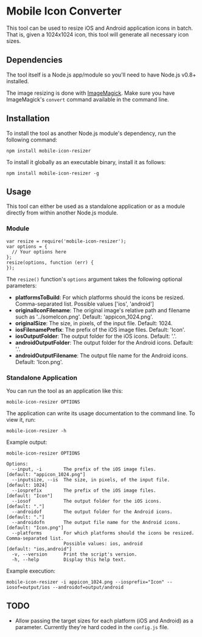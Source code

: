 # Mobile Icon Converter

This tool can be used to resize iOS and Android application icons in batch. That is, given a 1024x1024 icon, this tool will generate all necessary icon sizes.

## Dependencies

The tool itself is a Node.js app/module so you'll need to have Node.js v0.8+ installed.

The image resizing is done with [ImageMagick](http://www.imagemagick.org/). Make sure you have ImageMagick's `convert` command available in the command line.

## Installation

To install the tool as another Node.js module's dependency, run the following command:

    npm install mobile-icon-resizer

To install it globally as an executable binary, install it as follows:

    npm install mobile-icon-resizer -g

## Usage

This tool can either be used as a standalone application or as a module directly from within another Node.js module.

### Module

    var resize = require('mobile-icon-resizer');
    var options = {
      // Your options here
    };
    resize(options, function (err) {
    });

The `resize()` function's `options` argument takes the following optional parameters:

* **platformsToBuild**: For which platforms should the icons be resized. Comma-separated list. Possible values ['ios', 'android']
* **originalIconFilename**: The original image's relative path and filename such as '../someIcon.png'. Default: 'appicon_1024.png'.
* **originalSize**: The size, in pixels, of the input file. Default: 1024.
* **iosFilenamePrefix**: The prefix of the iOS image files. Default: 'Icon'.
* **iosOutputFolder**: The output folder for the iOS icons. Default: '.'.
* **androidOutputFolder**: The output folder for the Android icons. Default: '.'.
* **androidOutputFilename**: The output file name for the Android icons. Default: 'Icon.png'.

### Standalone Application

You can run the tool as an application like this:

    mobile-icon-resizer OPTIONS

The application can write its usage documentation to the command line. To view it, run:

    mobile-icon-resizer -h

Example output:

    mobile-icon-resizer OPTIONS

    Options:
      --input, -i        The prefix of the iOS image files.                [default: "appicon_1024.png"]
      --inputsize, --is  The size, in pixels, of the input file.                         [default: 1024]
      --iosprefix        The prefix of the iOS image files.                            [default: "Icon"]
      --iosof            The output folder for the iOS icons.                             [default: "."]
      --androidof        The output folder for the Android icons.                         [default: "."]
      --androidofn       The output file name for the Android icons.               [default: "Icon.png"]
      --platforms        For which platforms should the icons be resized. Comma-separated list.
                         Possible values: ios, android                          [default: "ios,android"]
      -v, --version      Print the script's version.
      -h, --help         Display this help text.

Example execution:

    mobile-icon-resizer -i appicon_1024.png --iosprefix="Icon" --iosof=output/ios --androidof=output/android

## TODO

* Allow passing the target sizes for each platform (iOS and Android) as a parameter. Currently they're hard coded in the `config.js` file.
